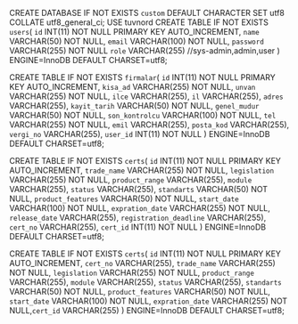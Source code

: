 CREATE DATABASE IF NOT EXISTS `custom` DEFAULT CHARACTER SET utf8 COLLATE utf8_general_ci;
USE tuvnord
CREATE TABLE IF NOT EXISTS `users`(
`id` INT(11) NOT NULL PRIMARY KEY AUTO_INCREMENT,
`name` VARCHAR(50) NOT NULL,
`email` VARCHAR(100) NOT NULL,
`password` VARCHAR(255) NOT NULL
`role` VARCHAR(255) //sys-admin,admin,user
) ENGINE=InnoDB DEFAULT CHARSET=utf8;

CREATE TABLE IF NOT EXISTS `firmalar`(
`id` INT(11) NOT NULL PRIMARY KEY AUTO_INCREMENT,
`kisa_ad` VARCHAR(255) NOT NULL,
`unvan` VARCHAR(255) NOT NULL,
`ilce` VARCHAR(255),
`il` VARCHAR(255),
`adres` VARCHAR(255),
`kayit_tarih` VARCHAR(50) NOT NULL,
`genel_mudur` VARCHAR(50) NOT NULL,
`son_kontrolcu` VARCHAR(100) NOT NULL,
`tel` VARCHAR(255) NOT NULL,
`emil` VARCHAR(255),
`posta_kod` VARCHAR(255),
`vergi_no` VARCHAR(255),
`user_id` INT(11) NOT NULL
) ENGINE=InnoDB DEFAULT CHARSET=utf8;

CREATE TABLE IF NOT EXISTS `certs`(
`id` INT(11) NOT NULL PRIMARY KEY AUTO_INCREMENT,
`trade_name` VARCHAR(255) NOT NULL,
`legislation` VARCHAR(255) NOT NULL,
`product_range` VARCHAR(255),
`module` VARCHAR(255),
`status` VARCHAR(255),
`standarts` VARCHAR(50) NOT NULL,
`product_features` VARCHAR(50) NOT NULL,
`start_date` VARCHAR(100) NOT NULL,
`expration_date` VARCHAR(255) NOT NULL,
`release_date` VARCHAR(255),
`registration_deadline` VARCHAR(255),
`cert_no` VARCHAR(255),
`cert_id` INT(11) NOT NULL
) ENGINE=InnoDB DEFAULT CHARSET=utf8;

CREATE TABLE IF NOT EXISTS `certs`( `id` INT(11) NOT NULL PRIMARY KEY AUTO_INCREMENT, `cert_no` VARCHAR(255), `trade_name` VARCHAR(255) NOT NULL, `legislation` VARCHAR(255) NOT NULL, `product_range` VARCHAR(255), `module` VARCHAR(255), `status` VARCHAR(255), `standarts` VARCHAR(50) NOT NULL, `product_features` VARCHAR(50) NOT NULL, `start_date` VARCHAR(100) NOT NULL, `expration_date` VARCHAR(255) NOT NULL,`cert_id` VARCHAR(255) ) ENGINE=InnoDB DEFAULT CHARSET=utf8;
